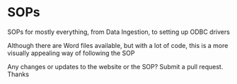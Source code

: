 # SOPs
SOPs for mostly everything, from Data Ingestion, to setting up ODBC drivers

Although there are Word files available, but with a lot of code, this is a more visually appealing way of following the SOP

Any changes or updates to the website or the SOP? Submit a pull request. Thanks
